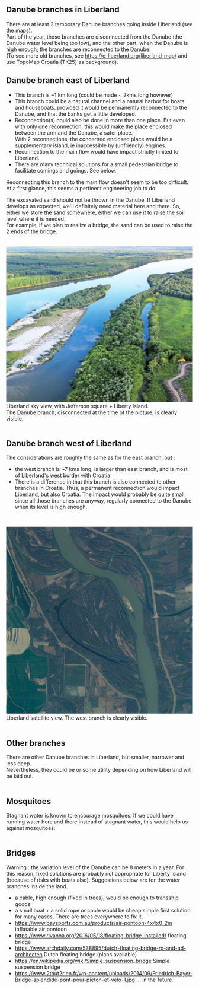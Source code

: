 
Danube branches in Liberland 
----------------------------
There are at least 2 temporary Danube branches going inside Liberland (see the [maps](/general-doc/maps.md)).  
Part of the year, those branches are disconnected from the Danube (the Danube water level being too low), 
and the other part, when the Danube is high enough, the branches are reconnected to the Danube.  
(To see more old branches, see https://e-liberland.org/liberland-map/ and use TopoMap Croatia (TK25) as background).
<br>

Danube branch east of Liberland
-------------------------------
* This branch is ~1 km long (could be made ~ 2kms long however)
* This branch could be a natural channel and a natural harbor for boats and houseboats, provided it would be permanently reconnected to the Danube,
and that the banks get a little developed.
* Reconnection(s) could also be done in more than one place. But even with only one reconnection, this would make the place enclosed between the arm and the Danube, a safer place.  
With 2 reconnections, the concerned enclosed place would be a supplementary island, ie inaccessible by (unfriendly) engines.
* Reconnection to the main flow would have impact strictly limited to Liberland.
* There are many technical solutions for a small pedestrian bridge to facilitate comings and goings. See below.

Reconnecting this branch to the main flow doesn't seem to be too difficult.  
At a first glance, this seems a pertinent engineering job to do.  

The excavated sand should not be thrown in the Danube.
If Liberland develops as expected, we'll definitely need material here and there.
So, either we store the sand somewhere, either we can use it to raise the soil level where it is needed.  
For example, if we plan to realize a bridge, the sand can be used to raise the 2 ends of the bridge.  
<br>

![alt text](/images/liberland-lara-600x500.jpg)  
Liberland sky view, with Jefferson square + Liberty Island.  
The Danube branch, disconnected at the time of the picture, is clearly visible.  
<br>

Danube branch west of Liberland
-------------------------------
The considerations are roughly the same as for the east branch, but :
* the west branch is ~7 kms long, is larger than east branch, and is most of Liberland's west border with Croatia
* There is a difference in that this branch is also connected to other branches in Croatia.
Thus, a permanent reconnection would impact Liberland, but also Croatia.
The impact would probably be quite small, since all those branches are anyway, regularly connected to the Danube when its level is high enough.
<br>

![alt text](/images/liberland-satview-2007.jpg)  
Liberland satellite view.
The west branch is clearly visible.  
<br>

Other branches
--------------
There are other Danube branches in Liberland, but smaller, narrower and less deep.  
Nevertheless, they could be or some utility depending on how Liberland will be laid out.  
<br>

Mosquitoes
----------
Stagnant water is known to encourage mosquitoes.
If we could have running water here and there instead of stagnant water, this would help us against mosquitoes.  
<br>

Bridges
-------
Warning : the variation level of the Danube can be 8 meters in a year.
For this reason, fixed solutions are probably not appropriate for Liberty Island (because of risks with boats also).
Suggestions below are for the water branches inside the land.  

* a cable, high enough (fixed in trees), would be enough to transship goods
* a small boat + a solid rope or cable would be cheap simple first solution for many cases. There are trees everywhere to fix it.
* https://www.baysports.com.au/products/air-pontoon-4x4x0-2m inflatable air pontoon
* https://www.rivanna.org/2016/05/18/floating-bridge-installed/ floating bridge
* https://www.archdaily.com/538895/dutch-floating-bridge-ro-and-ad-architecten Dutch floating bridge (plans available)
* https://en.wikipedia.org/wiki/Simple_suspension_bridge Simple suspension bridge
* https://www.2tout2rien.fr/wp-content/uploads/2014/09/Friedrich-Bayer-Bridge-splendide-pont-pour-pieton-et-velo-1.jpg ... in the future

<br>

